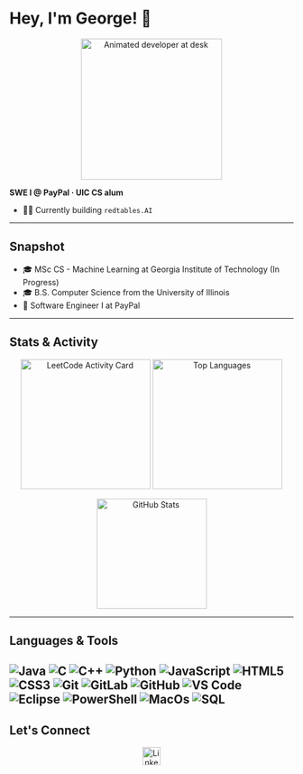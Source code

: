 # Hey, I'm George! 👋

<p align="center">
  <img alt="Animated developer at desk" src="https://assets.bwbx.io/images/users/iqjWHBFdfxIU/isCwaWZ36UOk/v0/-999x-999.gif" width="250" />
</p>

**SWE I @ PayPal · UIC CS alum**

- 👨‍💻 Currently building `redtables.AI`

---
## Snapshot

- 🎓 MSc CS - Machine Learning at Georgia Institute of Technology (In Progress)
- 🎓 B.S. Computer Science from the University of Illinois 
- 💼 Software Engineer I at PayPal


---

## Stats & Activity

<p align="center">
  <img src="https://leetcard.jacoblin.cool/tylerfoodforthought?ext=activity&theme=dark&animation=true" alt="LeetCode Activity Card" height="230" />
  <img src="https://github-readme-stats.vercel.app/api/top-langs/?username=GeorgeFashho&layout=compact&theme=dark" alt="Top Languages" height="230" />
</p>
<p align="center">
  <img src="https://github-readme-stats.vercel.app/api?username=GeorgeFashho&show_icons=true&theme=dark&count_private=true" alt="GitHub Stats" height="195" />
</p>

---

## Languages & Tools

![Java](https://img.shields.io/badge/Java-ED8B00?style=for-the-badge&logo=openjdk&logoColor=white)
![C](https://img.shields.io/badge/C-00599C?style=for-the-badge&logo=c&logoColor=white)
![C++](https://img.shields.io/badge/C%2B%2B-00599C?style=for-the-badge&logo=c%2B%2B&logoColor=white)
![Python](https://img.shields.io/badge/Python-FFD43B?style=for-the-badge&logo=python&logoColor=blue)
![JavaScript](https://img.shields.io/badge/JavaScript-323330?style=for-the-badge&logo=javascript&logoColor=F7DF1E)
![HTML5](https://img.shields.io/badge/HTML5-E34F26?style=for-the-badge&logo=html5&logoColor=white)
![CSS3](https://img.shields.io/badge/CSS3-1572B6?style=for-the-badge&logo=css3&logoColor=white)
![Git](https://img.shields.io/badge/GIT-E44C30?style=for-the-badge&logo=git&logoColor=white)
![GitLab](https://img.shields.io/badge/GitLab-330F63?style=for-the-badge&logo=gitlab&logoColor=white)
![GitHub](https://img.shields.io/badge/GitHub-100000?style=for-the-badge&logo=github&logoColor=white)
![VS Code](https://img.shields.io/badge/VSCode-0078D4?style=for-the-badge&logo=visual%20studio%20code&logoColor=white)
![Eclipse](https://img.shields.io/badge/Eclipse-2C2255?style=for-the-badge&logo=eclipse&logoColor=white)
![PowerShell](https://img.shields.io/badge/PowerShell-5391FE?style=for-the-badge&logo=powershell&logoColor=white)
![MacOs](https://img.shields.io/badge/mac%20os-000000?style=for-the-badge&logo=apple&logoColor=white)
![SQL](https://img.shields.io/badge/PostgreSQL-316192?style=for-the-badge&logo=postgresql&logoColor=white)
---

## Let's Connect

<p align="center">
  <a href="https://www.linkedin.com/in/george-fashho-92148413b/">
    <img alt="LinkedIn" height="32" src="https://logos-world.net/wp-content/uploads/2020/04/Linkedin-Logo.png" />
  </a>

</p>
